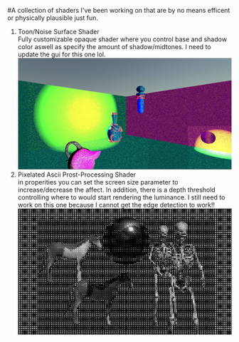 
#A collection of shaders I've been working on that are by no means efficent or physically plausible just fun.
1) Toon/Noise Surface Shader <br>
  Fully customizable opaque shader where you control base and shadow color aswell as specify the amount of shadow/midtones. I need to update the gui for this one lol. 
  ![demo image of toon shader](textures/demoimages/demooo.jpg)
2) Pixelated Ascii Prost-Processing Shader <br>
   in properities you can set the screen size parameter to increase/decrease the affect. In addition, there is a depth threshold controlling where to would start rendering the luminance. I still need to work on this one because I cannot get the edge detection to work!!
   ![demo image of pixelated ascii shader](textures/demoimages/postprocessshader.jpg)
